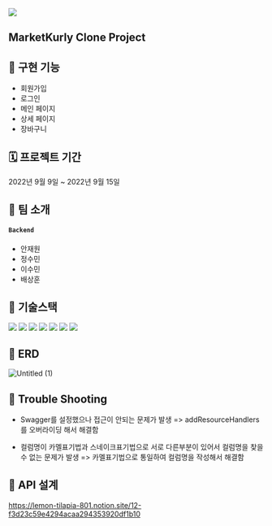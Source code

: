 ![](../../Desktop/Desktop_image/springlogo.png)
## MarketKurly Clone Project


## 🍇 구현 기능
* 회원가입
* 로그인
* 메인 페이지
* 상세 페이지
* 장바구니

## 🗓 프로젝트 기간
2022년 9월 9일 ~ 2022년 9월 15일

## 👻 팀 소개
#### `Backend`
- 안재원
- 정수민
- 이수민
- 배상훈

## 📜 기술스택
<img src="https://img.shields.io/badge/java-007396?style=for-the-badge&logo=java&logoColor=white">
<img src="https://img.shields.io/badge/mysql-4479A1?style=for-the-badge&logo=mysql&logoColor=white">
<img src="https://img.shields.io/badge/spring-6DB33F?style=for-the-badge&logo=spring&logoColor=white">
<img src="https://img.shields.io/badge/amazonaws-232F3E?style=for-the-badge&logo=amazonaws&logoColor=white">
<img src="https://img.shields.io/badge/apache tomcat-F8DC75?style=for-the-badge&logo=apachetomcat&logoColor=white">
<img src="https://img.shields.io/badge/git-F05032?style=for-the-badge&logo=git&logoColor=white">
<img src="https://img.shields.io/badge/github-181717?style=for-the-badge&logo=github&logoColor=white">

## 🐳  ERD
![Untitled (1)](https://user-images.githubusercontent.com/110365670/190194717-3f4b02c5-e21d-4842-9a50-5d747dded60a.png)

## 🏹 Trouble Shooting
- Swagger를 설정했으나 접근이 안되는 문제가 발생
=> addResourceHandlers를 오버라이딩 해서 해결함

- 컬럼명이 카멜표기법과 스네이크표기법으로 서로 다른부분이 있어서 컬럼명을 찾을 수 없는 문제가 발생
=> 카멜표기법으로 통일하여 컬럼명을 작성해서 해결함

## 🔨 API 설계 
https://lemon-tilapia-801.notion.site/12-f3d23c59e4294acaa294353920df1b10
